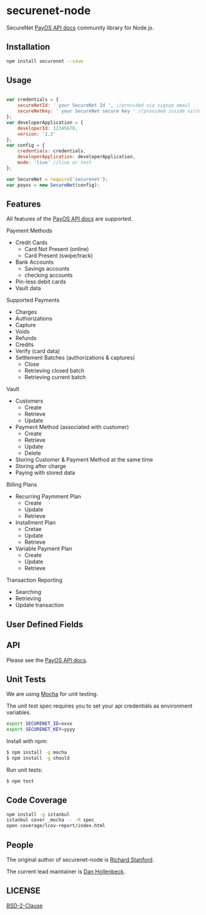 securenet-node
==============

SecureNet [PayOS API docs](https://apidocs.securenet.com/docs/getstarted.html) community library for Node.js.

## Installation

```bash
npm install securenet --save
```


## Usage

```javascript

var credentials = {
	secureNetId: ' your SecureNet Id ', //provided via signup email
	secureNetKey: ' your SecureNet secure Key ' //provided inside virtual terminal
};
var developerApplication = {
	developerId: 12345678,
	version: '1.2'
};
var config = {
	credentials: credentials,
	developerApplication: developerApplication,
	mode: 'live' //live or test
};

var SecureNet = require('securenet');
var payos = new SecureNet(config);
```

## Features

All features of the [PayOS API docs](https://apidocs.securenet.com/docs/getstarted.html) are supported.

Payment Methods
- Credit Cards
	- Card Not Present (online)
	- Card Present (swipe/track)
- Bank Accounts
	- Savings accounts
	- checking accounts
- Pin-less debit cards
- Vault data

Supported Payments
- Charges
- Authorizations
- Capture
- Voids
- Refunds
- Credits
- Verify (card data)
- Settlement Batches (authorizations & captures)
	- Close
	- Retrieving closed batch
	- Retrieving current batch

Vault
- Customers
	- Create
	- Retrieve
	- Update
- Payment Method (associated with customer)
	- Create
	- Retrieve
	- Update
	- Delete
- Storing Customer & Payment Method at the same time
- Storing after charge
- Paying with stored data

Billing Plans
- Recurring Paymment Plan
	- Create
	- Update
	- Retrieve
- Installment Plan
	- Cretae
	- Update
	- Retrieve
- Variable Payment Plan
	- Create
	- Update
	- Retrieve

Transaction Reporting
- Searching
- Retrieving
- Update transaction

User Defined Fields
-

## API

Please see the [PayOS API docs](https://apidocs.securenet.com/docs/getstarted.html).

## Unit Tests

We are using [Mocha](http://mochajs.org/) for unit testing.

The unit test spec requires you to set your api credentials as environment variables.

```bash
export SECURENET_ID=xxxx
export SECURENET_KEY=yyyy
```

Install with npm:
```bash
$ npm install -g mocha
$ npm install -g should
```

Run unit tests:
```bash
$ npm test
```

## Code Coverage
```bash
npm install -g istanbul
istanbul cover _mocha -- -R spec
open coverage/lcov-report/index.html
```


## People
The original author of securenet-node is [Richard Stanford](http://richardstanford.com/).

The current lead maintainer is [Dan Hollenbeck](https://github.com/dhollenbeck).

## LICENSE

[BSD-2-Clause](https://github.com/HOAThink/securenet-node/blob/master/LICENSE)